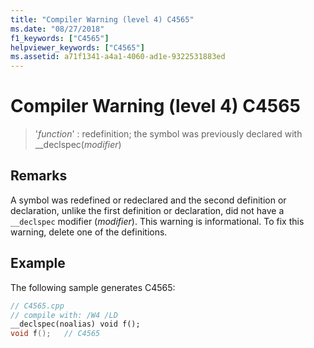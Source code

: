```yaml
---
title: "Compiler Warning (level 4) C4565"
ms.date: "08/27/2018"
f1_keywords: ["C4565"]
helpviewer_keywords: ["C4565"]
ms.assetid: a71f1341-a4a1-4060-ad1e-9322531883ed
---
```

# Compiler Warning (level 4) C4565

> '*function*' : redefinition; the symbol was previously declared with __declspec(*modifier*)

## Remarks

A symbol was redefined or redeclared and the second definition or declaration, unlike the first definition or declaration, did not have a `__declspec` modifier (*modifier*). This warning is informational. To fix this warning, delete one of the definitions.

## Example

The following sample generates C4565:

```cpp
// C4565.cpp
// compile with: /W4 /LD
__declspec(noalias) void f();
void f();   // C4565
```
